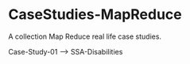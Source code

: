 # CaseStudies-MapReduce
A collection Map Reduce real life case studies.

Case-Study-01 --> SSA-Disabilities
